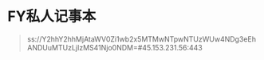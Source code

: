 # FY私人记事本

>ss://Y2hhY2hhMjAtaWV0Zi1wb2x5MTMwNTpwNTUzWUw4NDg3eEhANDUuMTUzLjIzMS41Njo0NDM=#45.153.231.56:443
